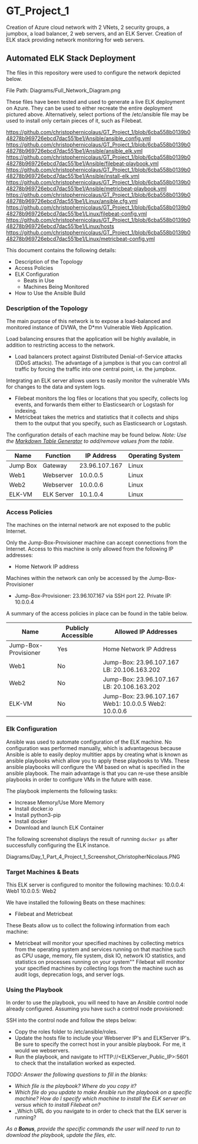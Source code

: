 # GT_Project_1
Creation of Azure cloud network with 2 VNets, 2 security groups, a jumpbox, a load balancer, 2 web servers, and an ELK Server. Creation of ELK stack providing network monitoring for web servers.

## Automated ELK Stack Deployment

The files in this repository were used to configure the network depicted below.

File Path: Diagrams/Full_Network_Diagram.png

These files have been tested and used to generate a live ELK deployment on Azure. They can be used to either recreate the entire deployment pictured above. Alternatively, select portions of the /etc/ansible file may be used to install only certain pieces of it, such as Filebeat.

https://github.com/christophernicolaus/GT_Project_1/blob/6cba558b0139b048278b969726ebcd7dac551be1/Ansible/ansible_config.yml
https://github.com/christophernicolaus/GT_Project_1/blob/6cba558b0139b048278b969726ebcd7dac551be1/Ansible/ansible_elk.yml
https://github.com/christophernicolaus/GT_Project_1/blob/6cba558b0139b048278b969726ebcd7dac551be1/Ansible/filebeat-playbook.yml
https://github.com/christophernicolaus/GT_Project_1/blob/6cba558b0139b048278b969726ebcd7dac551be1/Ansible/install-elk.yml
https://github.com/christophernicolaus/GT_Project_1/blob/6cba558b0139b048278b969726ebcd7dac551be1/Ansible/metricbeat-playbook.yml
https://github.com/christophernicolaus/GT_Project_1/blob/6cba558b0139b048278b969726ebcd7dac551be1/Linux/ansible.cfg.yml
https://github.com/christophernicolaus/GT_Project_1/blob/6cba558b0139b048278b969726ebcd7dac551be1/Linux/filebeat-config.yml
https://github.com/christophernicolaus/GT_Project_1/blob/6cba558b0139b048278b969726ebcd7dac551be1/Linux/hosts
https://github.com/christophernicolaus/GT_Project_1/blob/6cba558b0139b048278b969726ebcd7dac551be1/Linux/metricbeat-config.yml

This document contains the following details:
- Description of the Topology
- Access Policies
- ELK Configuration
  - Beats in Use
  - Machines Being Monitored
- How to Use the Ansible Build


### Description of the Topology

The main purpose of this network is to expose a load-balanced and monitored instance of DVWA, the D*mn Vulnerable Web Application.

Load balancing ensures that the application will be highly available, in addition to restricting access to the network.
- Load balancers protect against Distributed Denial-of-Service attacks (DDoS attacks). The advantage of a jumpbox is that you can control all traffic by forcing the traffic into one central point, i.e. the jumpbox.

Integrating an ELK server allows users to easily monitor the vulnerable VMs for changes to the data and system logs.
- Filebeat monitors the log files or locations that you specify, collects log events, and forwards them either to Elasticsearch or Logstash for indexing.
- Metricbeat takes the metrics and statistics that it collects and ships them to the output that you specify, such as Elasticsearch or Logstash.

The configuration details of each machine may be found below.
_Note: Use the [Markdown Table Generator](http://www.tablesgenerator.com/markdown_tables) to add/remove values from the table_.

| Name     | Function   | IP Address    | Operating System |
|----------|------------|---------------|------------------|
| Jump Box | Gateway    | 23.96.107.167 | Linux            |
| Web1     | Webserver  | 10.0.0.5      | Linux            |
| Web2     | Webserver  | 10.0.0.6      | Linux            |
| ELK-VM   | ELK Server | 10.1.0.4      | Linux            |

### Access Policies

The machines on the internal network are not exposed to the public Internet. 

Only the Jump-Box-Provisioner machine can accept connections from the Internet. Access to this machine is only allowed from the following IP addresses:
- Home Network IP address

Machines within the network can only be accessed by the Jump-Box-Provisioner
- Jump-Box-Provisioner: 23.96.107.167 via SSH port 22. Private IP: 10.0.0.4

A summary of the access policies in place can be found in the table below.

| Name                 | Publicly Accessible | Allowed IP Addresses                                  |
|----------------------|---------------------|-------------------------------------------------------|
| Jump-Box-Provisioner | Yes                 | Home Network IP Address                               |
| Web1                 | No                  | Jump-Box: 23.96.107.167 LB: 20.106.163.202            |
| Web2                 | No                  | Jump-Box: 23.96.107.167 LB: 20.106.163.202            |
| ELK-VM               | No                  | Jump-Box: 23.96.107.167 Web1: 10.0.0.5 Web2: 10.0.0.6 |

### Elk Configuration

Ansible was used to automate configuration of the ELK machine. No configuration was performed manually, which is advantageous because Ansible is able to easily deploy multitier apps by creating what is known as ansible playbooks which allow you to apply these playbooks to VMs. These ansible playbooks will configure the VM based on what is specified in the ansible playbook. The main advantage is that you can re-use these ansible playbooks in order to configure VMs in the future with ease.

The playbook implements the following tasks:
- Increase Memory/Use More Memory
- Install docker.io
- Install python3-pip
- Install docker
- Download and launch ELK Container

The following screenshot displays the result of running `docker ps` after successfully configuring the ELK instance.

Diagrams/Day_1_Part_4_Project_1_Screenshot_ChristopherNicolaus.PNG

### Target Machines & Beats
This ELK server is configured to monitor the following machines:
10.0.0.4: Web1
10.0.0.5: Web2

We have installed the following Beats on these machines:
- Filebeat and Metricbeat

These Beats allow us to collect the following information from each machine:
- Metricbeat will monitor your specified machines by collecting metrics from the operating system and services running on that machine such as CPU usage, memory, file system, disk IO, network IO statistics, and statistics on processes running on your system""
Filebeat will monitor your specified machines by collecting logs from the machine such as audit logs, deprecation logs, and server logs.


### Using the Playbook
In order to use the playbook, you will need to have an Ansible control node already configured. Assuming you have such a control node provisioned: 

SSH into the control node and follow the steps below:
- Copy the roles folder to /etc/ansible/roles.
- Update the hosts file to include your Webserver IP's and ELKServer IP's. Be sure to specify the correct host in your ansible playbook. For me, it would we webservers.
- Run the playbook, and navigate to HTTP://<ELKServer_Public_IP>:5601 to check that the installation worked as expected.

_TODO: Answer the following questions to fill in the blanks:_
- _Which file is the playbook? Where do you copy it?_
- _Which file do you update to make Ansible run the playbook on a specific machine? How do I specify which machine to install the ELK server on versus which to install Filebeat on?_
- _Which URL do you navigate to in order to check that the ELK server is running?

_As a **Bonus**, provide the specific commands the user will need to run to download the playbook, update the files, etc._
